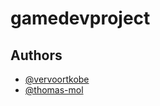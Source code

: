 # gamedevproject
## Authors
- [@vervoortkobe](https://github.com/vervoortkobe/)
- [@thomas-mol](https://github.com/thomas-mol/)

